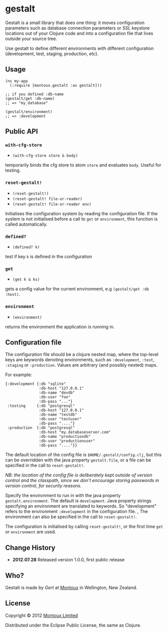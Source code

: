 # gestalt

Gestalt is a small library that does one thing: it moves configuration parameters such as database connection parameters or SSL keystore locations out of your Clojure code and into a configuration file that lives outside your source tree.

Use gestalt to define different environments with different configuration (development, test, staging, production, etc).

## Usage

    (ns my-app
      (:require [montoux.gestalt :as gestalt]))

    ;; if you defined :db-name
    (gestalt/get :db-name)
    ;; => "my_database"

    (gestalt/environment)
    ;; => :development


## Public API

### `with-cfg-store`
 * `(with-cfg-store store & body)`

temporarily binds the cfg store to atom `store` and evaluates `body`. Useful for testing.

### `reset-gestalt!`
 * `(reset-gestalt!)`
 * `(reset-gestalt! file-or-reader)`
 * `(reset-gestalt! file-or-reader env)`

Initialises the configuration system by reading the configuration file. If the system is not initialised before a call to `get` or `environment`, this function is called automatically.

### `defined?`
 * `(defined? k)`

test if key `k` is defined in the configuration

### `get`
 * `(get k & ks)`

gets a config value for the current environment, e.g `(gestalt/get :db :host)`.

### `environment`
 * `(environment)`

returns the environment the application is running in.

## Configuration file

The configuration file should be a clojure nested map, where the
top-level keys are keywords denoting environments, such
as `:development`, `:test`, `:staging` or `:production`. Values are arbitrary (and possibly nested)
maps.

For example:

    {:development {:db "sqlite"
                   :db-host "127.0.0.1"
                   :db-name "devdb"
                   :db-user "foo"
                   :db-pass "..."}
     :testing     {:db "postgresql"
                   :db-host "127.0.0.1"
                   :db-name "testdb"
                   :db-user "testuser"
                   :db-pass "...."}
     :production  {:db "postgresql"
                   :db-host "my.databaseserver.com"
                   :db-name "productiondb"
                   :db-user "productionuser"
                   :db-pass "...."}}



The default location of the config file is `$HOME/.gestalt/config.clj`,
but this can be overridden with the java property
`gestalt.file`, or a file can be specified in the call to `reset-gestalt!`.

*NB: the location of the config file is deliberately kept outside of
version control and the classpath, since we don't encourage storing
passwords in version control, for security reasons.*

Specify the environment to run in with the java property
`gestalt.environment`. The default is `development`. Java property strings specifying an environment are translated to keywords. So "development" refers to the environment `:development` in the configuration file. , The environment can also be specified in the call to `reset-gestalt!`.

The configuration is initialised by calling `reset-gestalt!`, or the
first time `get` or `environment` are used.

## Change History

 * __2012.07.28__ Released version 1.0.0, first public release

## Who?

Gestalt is made by _Gert_ at [Montoux](http://montoux.com) in Wellington, New Zealand.

## License

Copyright © 2012 [Montoux Limited](http://montoux.com)

Distributed under the Eclipse Public License, the same as Clojure.
